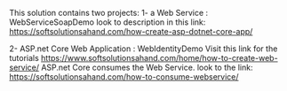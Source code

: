 This solution contains two projects:
1- a Web Service : WebServiceSoapDemo
look to description in this link:
	https://softsolutionsahand.com/how-create-asp-dotnet-core-app/

2- ASP.net Core Web Application : WebIdentityDemo
Visit this link for the tutorials https://www.softsolutionsahand.com/home/how-to-create-web-service/
ASP.net Core consumes the Web Service.
look to the link: https://softsolutionsahand.com/how-to-consume-webservice/

